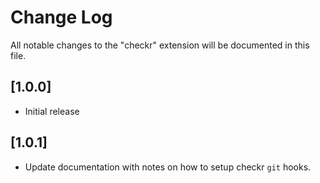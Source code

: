 # Change Log

All notable changes to the "checkr" extension will be documented in this file.

<!-- Check [Keep a Changelog](http://keepachangelog.com/) for recommendations on how to structure this file. -->

## [1.0.0]

- Initial release

## [1.0.1]

- Update documentation with notes on how to setup checkr `git` hooks.
